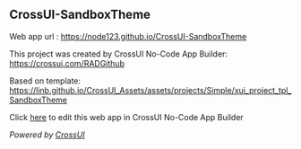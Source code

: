 ## CrossUI-SandboxTheme
Web app url : https://node123.github.io/CrossUI-SandboxTheme

This project was created by CrossUI No-Code App Builder: https://crossui.com/RADGithub

Based on template: https://linb.github.io/CrossUI_Assets/assets/projects/Simple/xui_project_tpl_SandboxTheme

Click [here](https://crossui.com/RADGithub/#!from=github&owner=node123&repo=CrossUI-SandboxTheme) to edit this web app in CrossUI No-Code App Builder

<i>Powered by [CrossUI](https://crossui.com)</i>
